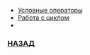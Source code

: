 
* [Условные операторы](Conditional_Statements.md)
* [Работа с циклом](Cube_of_number.md)
* 
### [НАЗАД](readme.md)
